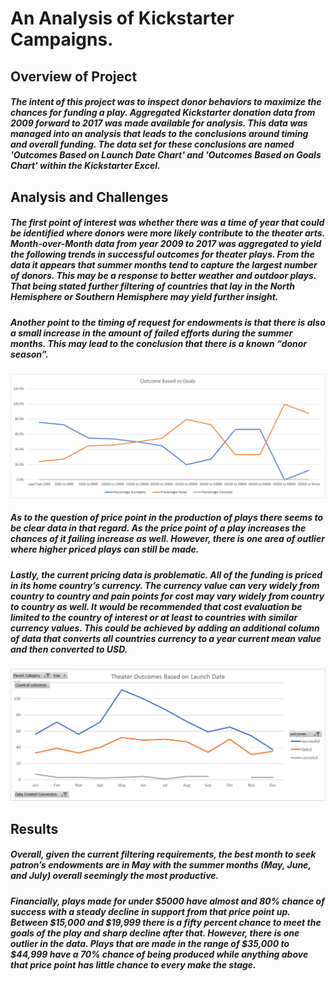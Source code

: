 # An Analysis of Kickstarter Campaigns.
## Overview of Project
##### The intent of this project was to inspect donor behaviors to maximize the chances for funding a play. Aggregated Kickstarter donation data from 2009 forward to 2017 was made available for analysis. This data was managed into an analysis that leads to the conclusions around timing and overall funding.  The data set for these conclusions are named 'Outcomes Based on Launch Date Chart' and 'Outcomes Based on Goals Chart' within the Kickstarter Excel.

## Analysis and Challenges

##### The first point of interest was whether there was a time of year that could be identified where donors were more likely contribute to the theater arts. Month-over-Month data from year 2009 to 2017 was aggregated to yield the following trends in successful outcomes for theater plays. From the data it appears that summer months tend to capture the largest number of donors. This may be a response to better weather and outdoor plays. That being stated further filtering of countries that lay in the North Hemisphere or Southern Hemisphere may yield further insight.

##### Another point to the timing of request for endowments is that there is also a small increase in the amount of failed efforts during the summer months. This may lead to the conclusion that there is a known “donor season”.

![](Outcomes_vs_Goals.png)

##### As to the question of price point in the production of plays there seems to be clear data in that regard. As the price point of a play increases the chances of it failing increase as well. However, there is one area of outlier where higher priced plays can still be made.

##### Lastly, the current pricing data is problematic. All of the funding is priced in its home country’s currency.  The currency value can very widely from country to country and pain points for cost may vary widely from country to country as well. It would be recommended that cost evaluation be limited to the country of interest or at least to countries with similar currency values. This could be achieved by adding an additional column of data that converts all countries currency to a year current mean value and then converted to USD.

![](Theater_Outcomes_vs_Launch.png)

##  Results
##### Overall, given the current filtering requirements, the best month to seek patron’s endowments are in May with the summer months (May, June, and July) overall seemingly the most productive.

##### Financially, plays made for under $5000 have almost and 80% chance of success with a steady decline in support from that price point up.  Between $15,000 and $19,999 there is a fifty percent chance to meet the goals of the play and sharp decline after that. However, there is one outlier in the data. Plays that are made in the range of $35,000 to $44,999 have a 70% chance of being produced while anything above that price point has little chance to every make the stage.




